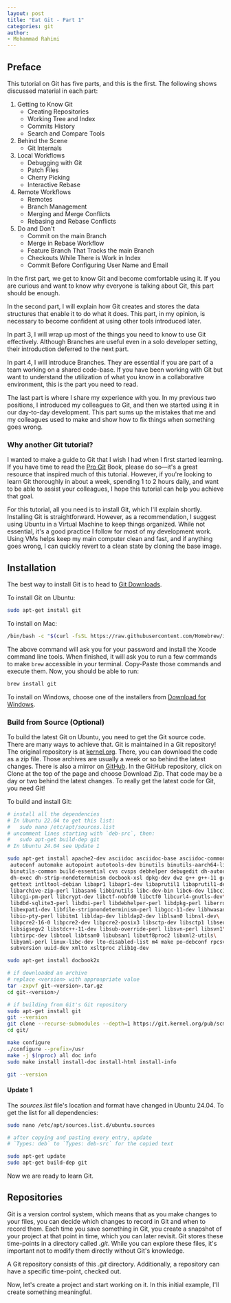 ```yaml
---
layout: post
title: "Eat Git - Part 1"
categories: git
author:
- Mohammad Rahimi
---
```


## Preface

This tutorial on Git has five parts, and this is the first. The following shows
discussed material in each part:

1. Getting to Know Git
    - Creating Repositories
    - Working Tree and Index
    - Commits History
    - Search and Compare Tools
2. Behind the Scene
    - Git Internals
3. Local Workflows
    - Debugging with Git
    - Patch Files
    - Cherry Picking
    - Interactive Rebase
4. Remote Workflows
    - Remotes
    - Branch Management
    - Merging and Merge Conflicts
    - Rebasing and Rebase Conflicts
5. Do and Don't
    - Commit on the main Branch
    - Merge in Rebase Workflow
    - Feature Branch That Tracks the main Branch
    - Checkouts While There is Work in Index
    - Commit Before Configuring User Name and Email

In the first part, we get to know Git and become comfortable using it. If you
are curious and want to know why everyone is talking about Git, this part should
be enough.

In the second part, I will explain how Git creates and stores the data
structures that enable it to do what it does. This part, in my opinion, is
necessary to become confident at using other tools introduced later.

In part 3, I will wrap up most of the things you need to know to use Git
effectively. Although Branches are useful even in a solo developer setting,
their introduction deferred to the next part.

In part 4, I will introduce Branches. They are essential if you are part of a
team working on a shared code-base. If you have been working with Git but want
to understand the utilization of what you know in a collaborative environment,
this is the part you need to read.

The last part is where I share my experience with you. In my previous two
positions, I introduced my colleagues to Git, and then we started using it in
our day-to-day development. This part sums up the mistakes that me and my
colleagues used to make and show how to fix things when something goes wrong.

### Why another Git tutorial?

I wanted to make a guide to Git that I wish I had when I first started learning.
If you have time to read the [Pro Git][pro-git-book] Book, please do so—it's a
great resource that inspired much of this tutorial. However, if you're looking
to learn Git thoroughly in about a week, spending 1 to 2 hours daily, and want
to be able to assist your colleagues, I hope this tutorial can help you achieve
that goal.

For this tutorial, all you need is to install Git, which I'll explain shortly.
Installing Git is straightforward. However, as a recommendation, I suggest using
Ubuntu in a Virtual Machine to keep things organized. While not essential, it's
a good practice I follow for most of my development work. Using VMs helps keep
my main computer clean and fast, and if anything goes wrong, I can quickly
revert to a clean state by cloning the base image.

## Installation

The best way to install Git is to head to
[Git Downloads](https://git-scm.com/downloads).

To install Git on Ubuntu:

```bash
sudo apt-get install git
```

To install on Mac:

```bash
/bin/bash -c "$(curl -fsSL https://raw.githubusercontent.com/Homebrew/install/HEAD/install.sh)"
```

The above command will ask you for your password and install the Xcode command
line tools. When finished, it will ask you to run a few commands to make `brew`
accessible in your terminal. Copy-Paste those commands and execute them. Now,
you should be able to run:

```bash
brew install git
```

To install on Windows, choose one of the installers from
[Download for Windows][download-for-windows].

### Build from Source (Optional)

To build the latest Git on Ubuntu, you need to get the Git source code. There
are many ways to achieve that. Git is maintained in a Git repository! The
original repository is at [kernel.org][main-git-repo]. There, you can download
the code as a zip file. Those archives are usually a week or so behind the
latest changes. There is also a mirror on [GitHub][github-git-repo]. In the
GitHub repository, click on Clone at the top of the page and choose Download
Zip. That code may be a day or two behind the latest changes. To really get the
latest code for Git, you need Git!

To build and install Git:

```bash
# install all the dependencies
# In Ubuntu 22.04 to get this list:
#   sudo nano /etc/apt/sources.list
# uncomment lines starting with `deb-src`, then:
#   sudo apt-get build-dep git
# In Ubuntu 24.04 see Update 1

sudo apt-get install apache2-dev asciidoc asciidoc-base asciidoc-common\
 autoconf automake autopoint autotools-dev binutils binutils-aarch64-linux-gnu\
 binutils-common build-essential cvs cvsps debhelper debugedit dh-autoreconf\
 dh-exec dh-strip-nondeterminism docbook-xsl dpkg-dev dwz g++ g++-11 gcc gcc-11\
 gettext intltool-debian libapr1 libapr1-dev libaprutil1 libaprutil1-dev\
 libarchive-zip-perl libasan6 libbinutils libc-dev-bin libc6-dev libcc1-0\
 libcgi-pm-perl libcrypt-dev libctf-nobfd0 libctf0 libcurl4-gnutls-dev\
 libdbd-sqlite3-perl libdbi-perl libdebhelper-perl libdpkg-perl liberror-perl\
 libexpat1-dev libfile-stripnondeterminism-perl libgcc-11-dev libhwasan0\
 libio-pty-perl libitm1 libldap-dev libldap2-dev liblsan0 libnsl-dev\
 libpcre2-16-0 libpcre2-dev libpcre2-posix3 libsctp-dev libsctp1 libserf-1-1\
 libsigsegv2 libstdc++-11-dev libsub-override-perl libsvn-perl libsvn1\
 libtirpc-dev libtool libtsan0 libubsan1 libutf8proc2 libxml2-utils\
 libyaml-perl linux-libc-dev lto-disabled-list m4 make po-debconf rpcsvc-proto\
 subversion uuid-dev xmlto xsltproc zlib1g-dev

sudo apt-get install docbook2x

# if downloaded an archive
# replace <version> with approapriate value
tar -zxpvf git-<version>.tar.gz
cd git-<version>/

# if building from Git's Git repository
sudo apt-get install git
git --version
git clone --recurse-submodules --depth=1 https://git.kernel.org/pub/scm/git/git.git
cd git/

make configure
./configure --prefix=/usr
make -j $(nproc) all doc info
sudo make install install-doc install-html install-info

git --version
```

#### Update 1

The *sources.list* file's location and format have changed in Ubuntu 24.04. To
get the list for all dependencies:

```bash
sudo nano /etc/apt/sources.list.d/ubuntu.sources

# after copying and pasting every entry, update
# `Types: deb` to `Types: deb-src` for the copied text

sudo apt-get update
sudo apt-get build-dep git
```

Now we are ready to learn Git.

## Repositories

Git is a version control system, which means that as you make changes to your
files, you can decide which changes to record in Git and when to record them.
Each time you save something in Git, you create a snapshot of your project at
that point in time, which you can later revisit. Git stores these time-points in
a directory called *.git*. While you can explore these files, it's important not
to modify them directly without Git's knowledge.

A Git repository consists of this *.git* directory. Additionally, a repository
can have a specific time-point, checked out.

Now, let's create a project and start working on it. In this initial example,
I'll create something meaningful.

```bash
```

[download-for-windows]: https://git-scm.com/download/win
[main-git-repo]: https://git.kernel.org/pub/scm/git/git.git/
[github-git-repo]: https://github.com/git/git
[pro-git-book]: https://git-scm.com/book/en/v2
